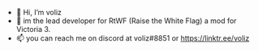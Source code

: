 - 👋 Hi, I’m voliz
- 👀 im the lead developer for RtWF (Raise the White Flag) a mod for Victoria 3.
- 📫 you can reach me on discord at voliz#8851 or https://linktr.ee/voliz
<!---voliz1 is a ✨ special ✨ repository because its `README.md` (this file) appears on your GitHub profile.
You can click the Preview link to take a look at your changes.
--->
